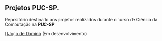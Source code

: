 ## Projetos PUC-SP. <br>
 Repositório destinado aos projetos realizados durante o curso de Ciência da Computação na **PUC-SP** <br>
 
 [][Jogo de Dominó](https://github.com/victoriaferrarese/Projetos_PUC-SP/tree/main/JogodeDomino) (Em desenvolvimento)
